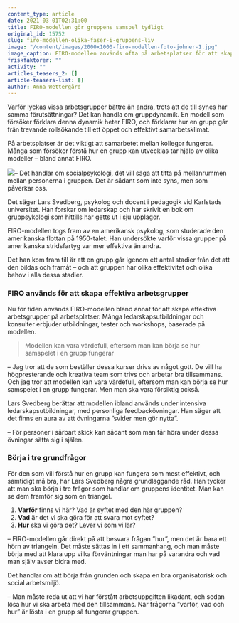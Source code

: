 ```yaml
---
content_type: article
date: 2021-03-01T02:31:00
title: FIRO-modellen gör gruppens samspel tydligt
original_id: 15752
slug: firo-modellen-olika-faser-i-gruppens-liv
image: "/content/images/2000x1000-firo-modellen-foto-johner-1.jpg"
image_caption: FIRO-modellen används ofta på arbetsplatser för att skapa väl fungerande arbetsgrupper. Den kan synliggöra hur samspelet i gruppen fungerar.
friskfaktorer: ""
activity: ""
articles_teasers_2: []
article-teasers-list: []
author: Anna Wettergård
---
```


Varför lyckas vissa arbetsgrupper bättre än andra, trots att de till synes har samma förutsättningar? Det kan handla om gruppdynamik. En modell som försöker förklara denna dynamik heter FIRO, och förklarar hur en grupp går från trevande rollsökande till ett öppet och effektivt samarbetsklimat.

På arbetsplatser är det viktigt att samarbetet mellan kollegor fungerar. Många som försöker förstå hur en grupp kan utvecklas tar hjälp av olika modeller – bland annat FIRO.

[![](https://www.suntarbetsliv.se/wp-content/uploads/2021/03/200x220-lars.svedberg.jpg)](https://www.suntarbetsliv.se/wp-content/uploads/2021/03/200x220-lars.svedberg.jpg)– Det handlar om socialpsykologi, det vill säga att titta på mellanrummen mellan personerna i gruppen. Det är sådant som inte syns, men som påverkar oss.

Det säger Lars Svedberg, psykolog och docent i pedagogik vid Karlstads universitet. Han forskar om ledarskap och har skrivit en bok om gruppsykologi som hittills har getts ut i sju upplagor.

FIRO-modellen togs fram av en amerikansk psykolog, som studerade den amerikanska flottan på 1950-talet. Han undersökte varför vissa grupper på amerikanska stridsfartyg var mer effektiva än andra.

Det han kom fram till är att en grupp går igenom ett antal stadier från det att den bildas och framåt – och att gruppen har olika effektivitet och olika behov i alla dessa stadier.

### FIRO används för att skapa effektiva arbetsgrupper

Nu för tiden används FIRO-modellen bland annat för att skapa effektiva arbetsgrupper på arbetsplatser. Många ledarskapsutbildningar och konsulter erbjuder utbildningar, tester och workshops, baserade på modellen.

> Modellen kan vara värdefull, eftersom man kan börja se hur samspelet i en grupp fungerar

– Jag tror att de som beställer dessa kurser drivs av något gott. De vill ha högpresterande och kreativa team som trivs och arbetar bra tillsammans. Och jag tror att modellen kan vara värdefull, eftersom man kan börja se hur samspelet i en grupp fungerar. Men man ska vara försiktig också.

Lars Svedberg berättar att modellen ibland används under intensiva ledarskapsutbildningar, med personliga feedbackövningar. Han säger att det finns en aura av att övningarna ”svider men gör nytta”.

– För personer i sårbart skick kan sådant som man får höra under dessa övningar sätta sig i själen.

### Börja i tre grundfrågor

För den som vill förstå hur en grupp kan fungera som mest effektivt, och samtidigt må bra, har Lars Svedberg några grundläggande råd. Han tycker att man ska börja i tre frågor som handlar om gruppens identitet. Man kan se dem framför sig som en triangel.

1.  **Varför** finns vi här? Vad är syftet med den här gruppen?
2.  **Vad** är det vi ska göra för att svara mot syftet?
3.  **Hur** ska vi göra det? Lever vi som vi lär?

– FIRO-modellen går direkt på att besvara frågan ”hur”, men det är bara ett hörn av triangeln. Det måste sättas in i ett sammanhang, och man måste börja med att klara upp vilka förväntningar man har på varandra och vad man själv avser bidra med.

Det handlar om att börja från grunden och skapa en bra organisatorisk och social arbetsmiljö.

– Man måste reda ut att vi har förstått arbetsuppgiften likadant, och sedan lösa hur vi ska arbeta med den tillsammans. När frågorna ”varför, vad och hur” är lösta i en grupp så fungerar gruppen.
